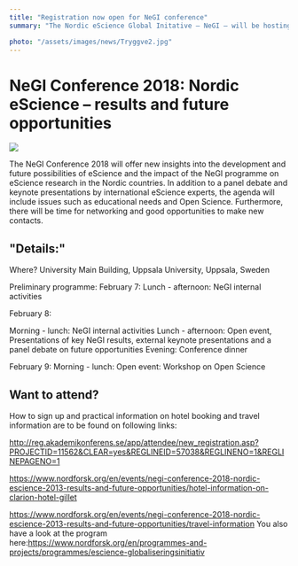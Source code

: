 ```yaml
---
title: "Registration now open for NeGI conference"
summary: "The Nordic eScience Global Initative – NeGI – will be hosting their conference at Uppsala University in Sweden from 7-9th February."

photo: "/assets/images/news/Tryggve2.jpg"
---
```


# NeGI Conference 2018: Nordic eScience – results and future opportunities
<a href="/assets/images/news/Tryggve2.jpg">
  <img class="smallpic" src="/assets/images/news/Tryggve2.jpg">
</a>

The NeGI Conference 2018 will offer new insights into the development and future possibilities of eScience and the impact of the NeGI programme on eScience research in the Nordic countries. In addition to a panel debate and keynote presentations by international eScience experts, the agenda will include issues such as educational needs and Open Science. Furthermore, there will be time for networking and good opportunities to make new contacts. 

## "Details:"


Where?
University Main Building, Uppsala University, Uppsala, Sweden 

Preliminary programme:
February 7: 
Lunch - afternoon: NeGI internal activities 

February 8:

Morning - lunch: NeGI internal activities
Lunch - afternoon: Open event, Presentations of key NeGI results, external keynote presentations and a panel debate on future opportunities
Evening: Conference dinner

February 9:
Morning - lunch: Open event: Workshop on Open Science


## Want to attend?


How to sign up and practical information on hotel booking and travel information are to be found on following links: 

http://reg.akademikonferens.se/app/attendee/new_registration.asp?PROJECTID=11562&CLEAR=yes&REGLINEID=57038&REGLINENO=1&REGLINEPAGENO=1

https://www.nordforsk.org/en/events/negi-conference-2018-nordic-escience-2013-results-and-future-opportunities/hotel-information-on-clarion-hotel-gillet

https://www.nordforsk.org/en/events/negi-conference-2018-nordic-escience-2013-results-and-future-opportunities/travel-information
You also have a look at the program here:https://www.nordforsk.org/en/programmes-and-projects/programmes/escience-globaliseringsinitiativ

